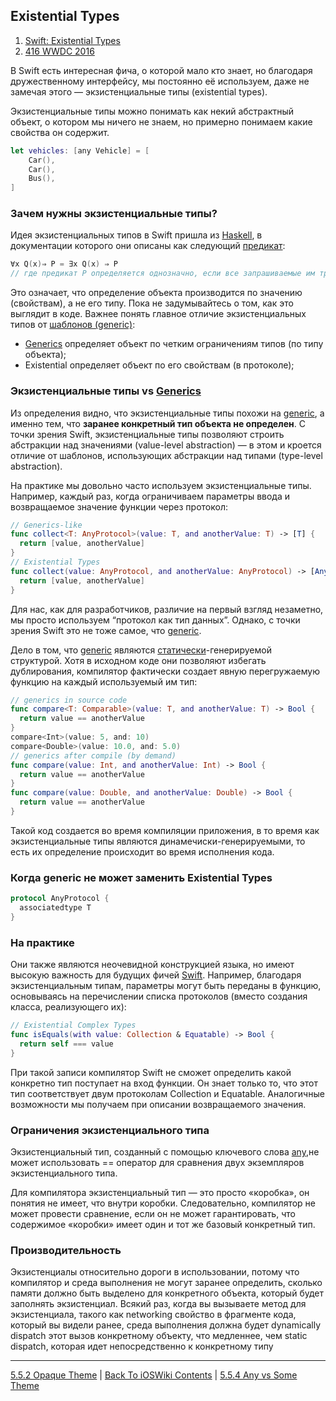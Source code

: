 ## Existential Types

1. [Swift: Existential Types](https://pavbox.medium.com/swift-existential-types-d861d682b668)
2. [416 WWDC 2016 ](https://developer.apple.com/videos/play/wwdc2016/416/)

В Swift есть интересная фича, о которой мало кто знает, но благодаря дружественному интерфейсу, мы постоянно её используем, даже не замечая этого — экзистенциальные типы (existential types).

Экзистенциальные типы можно понимать как некий абстрактный объект, о котором мы ничего не знаем, но примерно понимаем какие свойства он содержит.

```swift
let vehicles: [any Vehicle] = [
    Car(),
    Car(),
    Bus(),
]
```

### Зачем нужны экзистенциальные типы?

Идея экзистенциальных типов в Swift пришла из [Haskell](/2%20ComputerScience/2.2%20Languages/2.2.2%20Paradigm/2.2.2.1%20Declarative/2.2.2.1.1%20FunctionalProgramming(FP).md), в документации которого они описаны как следующий [предикат](https://ru.wikipedia.org/wiki/Предикат):

```swift
∀x Q(x)⇒ P = ∃x Q(x) ⇒ P
// где предикат P определяется однозначно, если все запрашиваемые им требования к объекту Q удовлетворены.
```

Это означает, что определение объекта производится по значению (свойствам), а не его типу. Пока не задумывайтесь о том, как это выглядит в коде. Важнее понять главное отличие экзистенциальных типов от [шаблонов (generic)](./5.5.1%20Generics.md):

* [Generics](./5.5.1%20Generics.md) определяет объект по четким ограничениям типов (по типу объекта);
* Existential определяет объект по его свойствам (в протоколе);

### Экзистенциальные типы vs [Generics](./5.5.1%20Generics.md)

Из определения видно, что экзистенциальные типы похожи на [generic](./5.5.1%20Generics.md), а именно тем, что **заранее конкретный тип объекта не определен**. С точки зрения Swift, экзистенциальные типы позволяют строить абстракции над значениями (value-level abstraction) — в этом и кроется отличие от шаблонов, использующих абстракции над типами (type-level abstraction).

На практике мы довольно часто используем экзистенциальные типы. Например, каждый раз, когда ограничиваем параметры ввода и возвращаемое значение функции через протокол:

```swift
// Generics-like
func collect<T: AnyProtocol>(value: T, and anotherValue: T) -> [T] {
  return [value, anotherValue]
}
// Existential Types
func collect(value: AnyProtocol, and anotherValue: AnyProtocol) -> [AnyProtocol] {
  return [value, anotherValue]
}
```
Для нас, как для разработчиков, различие на первый взгляд незаметно, мы просто используем “протокол как тип данных”. Однако, с точки зрения Swift это не тоже самое, что [generic](./Generics.md).

Дело в том, что [generic](./Generics.md) являются [статически](/4%20Linkage/4.1%20Frameworks/4.1.1%20FrameworkOrLibrary.md)-генерируемой структурой. Хотя в исходном коде они позволяют избегать дублирования, компилятор фактически создает явную перегружаемую функцию на каждый используемый им тип:

```swift
// generics in source code
func compare<T: Comparable>(value: T, and anotherValue: T) -> Bool {
  return value == anotherValue
}
compare<Int>(value: 5, and: 10)
compare<Double>(value: 10.0, and: 5.0)
// generics after compile (by demand)
func compare(value: Int, and anotherValue: Int) -> Bool {
  return value == anotherValue
}
func compare(value: Double, and anotherValue: Double) -> Bool {
  return value == anotherValue
}
```

Такой код создается во время компиляции приложения, в то время как экзистенциальные типы являются динамечиски-генерируемыми, то есть их определение происходит во время исполнения кода.

### Когда generic не может заменить Existential Types

```swift
protocol AnyProtocol {
  associatedtype T
} 
```

### На практике

Они также являются неочевидной конструкцией языка, но имеют высокую важность для будущих фичей [Swift](/5%20Swift/). Например, благодаря экзистенциальным типам, параметры могут быть переданы в функцию, основываясь на перечислении списка протоколов (вместо создания класса, реализующего их):

```swift
// Existential Complex Types
func isEquals(with value: Collection & Equatable) -> Bool {
  return self === value
}
```

При такой записи компилятор Swift не сможет определить какой конкретно тип поступает на вход функции. Он знает только то, что этот тип соответствует двум протоколам Collection и Equatable. Аналогичные возможности мы получаем при описании возвращаемого значения.

### Ограничения экзистенциального типа

Экзистенциальный тип, созданный с помощью ключевого слова   [any](./5.5.4%20AnyvsSome.md),не может использовать == оператор для сравнения двух экземпляров экзистенциального типа.

Для компилятора экзистенциальный тип — это просто «коробка», он понятия не имеет, что внутри коробки. Следовательно, компилятор не может провести сравнение, если он не может гарантировать, что содержимое «коробки» имеет один и тот же базовый конкретный тип.

### Производительность

Экзистенциалы относительно дороги в использовании, потому что компилятор и среда выполнения не могут заранее определить, сколько памяти должно быть выделено для конкретного объекта, который будет заполнять экзистенциал. Всякий раз, когда вы вызываете метод для экзистенциала, такого как networking свойство в фрагменте кода, который вы видели ранее, среда выполнения должна будет dynamically dispatch этот вызов конкретному объекту, что медленнее, чем static dispatch, которая идет непосредственно к конкретному типу

---

[5.5.2 Opaque Theme](./5.5.2%20OpaqueType.md) | [Back To iOSWiki Contents](https://github.com/eldaroid/iOSWiki) | [5.5.4 Any vs Some Theme](./5.5.4%20AnyvsSome.md)
